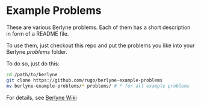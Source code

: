 Example Problems
================

These are various Berlyne problems. Each of them has a short description in form of a README file.

To use them, just checkout this repo and put the problems you like into your Berlyne _problems_ folder.

To do so, just do this:

```bash
cd /path/to/berlyne
git clone https://github.com/rugo/berlyne-example-problems
mv berlyne-example-problems/* problems/ # * for all example problems
```

For details, see [Berlyne Wiki](https://github.com/rugo/berlyne/wiki)
